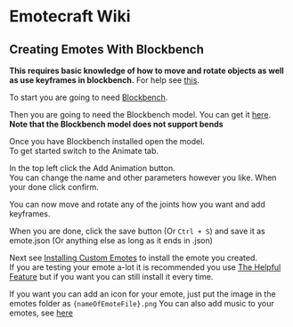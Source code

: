 # Emotecraft Wiki

## Creating Emotes With Blockbench

**This requires basic knowledge of how to move and rotate objects as well as use keyframes in blockbench.** For help see [this](https://www.youtube.com/playlist?list=PLjl_U0ndTXFc--5aIGQhcKQd8pOa99iK-).

To start you are going to need [Blockbench](https://www.blockbench.net/downloads).

Then you are going to need the Blockbench model. You can get it [here](%downloads#tool-downloads).
**Note that the Blockbench model does not support bends**

Once you have Blockbench installed open the model.\
To get started switch to the Animate tab.

In the top left click the Add Animation button.\
You can change the name and other parameters however you like. When your done click confirm.

You can now move and rotate any of the joints how you want and add keyframes.

When you are done, click the save button (Or `Ctrl + S`) and save it as emote.json (Or anything else as long as it ends in .json)

Next see [Installing Custom Emotes](%install-emotes) to install the emote you created.\
If you are testing your emote a-lot it is recommended you use [The Helpful Feature](%a-helpful-feature) but if you want you can still install it every time.

If you want you can add an icon for your emote, just put the image in the emotes folder as `{nameOfEmoteFile}.png`
You can also add music to your emotes, see [here](%creating-music)
